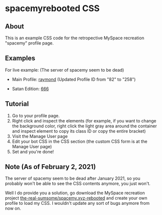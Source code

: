 # spacemyrebooted CSS

## About

This is an example CSS code for the retropective MySpace recreation "spacemy" profile page.

## Examples

For live example: (The server of spacemy seem to be dead)

 - Main Profile: [raymond](https://www.spacemy.xyz/profile.php?id=258) (Updated Profile ID from "82" to "258")
 
 - Satan Edition: [666](https://www.spacemy.xyz/profile.php?id=195)

## Tutorial

1. Go to your profile page.
2. Right click and inspect the elements (for example, if you want to change the background color, right click the light gray area around the container and inspect element to copy its class ID or copy the entire bracket)
3. Visit the Manage User page
4. Edit your bot CSS in the CSS section (the custom CSS form is at the Manage User page)
5. Set and you're done!

## Note (As of February 2, 2021)

The server of spacemy seem to be dead after January 2021, so you probably won't be able to see the CSS contents anymore, you just won't.

Well I do provide you a solution, go download the MySpace recreation project [the-real-sumsome/spacemy.xyz-rebooted](https://github.com/the-real-sumsome/spacemy.xyz-rebooted) and create your own profile to load my CSS. I wouldn't update any sort of bugs anymore from now on.
